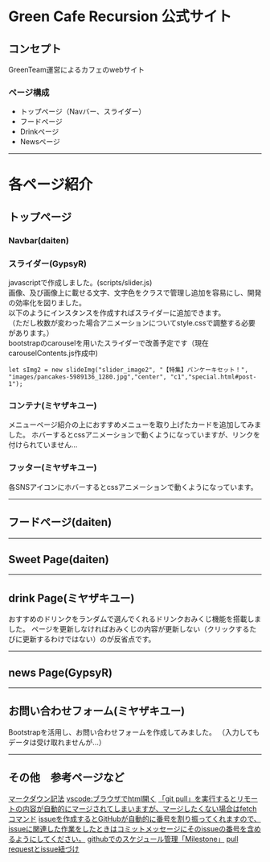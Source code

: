 # Green Cafe Recursion 公式サイト

## コンセプト
GreenTeam運営によるカフェのwebサイト

### ページ構成
- トップページ（Navバー、スライダー）
- フードページ
- Drinkページ
- Newsページ
*** 
# 各ページ紹介
## トップページ
### Navbar(daiten)


### スライダー(GypsyR)
javascriptで作成しました。(scripts/slider.js)<br>
画像、及び画像上に載せる文字、文字色をクラスで管理し追加を容易にし、開発の効率化を図りました。<br> 
以下のようにインスタンスを作成すればスライダーに追加できます。 <br>（ただし枚数が変わった場合アニメーションについてstyle.cssで調整する必要があります。） <br>bootstrapのcarouselを用いたスライダーで改善予定です（現在carouselContents.js作成中)

```let sImg2 = new slideImg("slider_image2", "【特集】パンケーキセット！", "images/pancakes-5989136_1280.jpg","center", "c1","special.html#post-1");```

### コンテナ(ミヤザキユー)
メニューページ紹介の上におすすめメニューを取り上げたカードを追加してみました。
ホバーするとcssアニメーションで動くようになっていますが、リンクを付けられていません…

### フッター(ミヤザキユー)
各SNSアイコンにホバーするとcssアニメーションで動くようになっています。
***
## フードページ(daiten)

***
## Sweet Page(daiten)

***
## drink Page(ミヤザキユー)
おすすめのドリンクをランダムで選んでくれるドリンクおみくじ機能を搭載しました。
ページを更新しなければおみくじの内容が更新しない（クリックするたびに更新するわけではない）のが反省点です。
***
## news Page(GypsyR)
***
## お問い合わせフォーム(ミヤザキユー)
Bootstrapを活用し、お問い合わせフォームを作成してみました。
（入力してもデータは受け取れませんが…）
***
## その他　参考ページなど
[マークダウン記法](https://qiita.com/kamorits/items/6f342da395ad57468ae3)
[vscode:ブラウザでhtml開く](https://step-learn.com/article/vscode/016-open-browser.html)
[「git pull」を実行するとリモートの内容が自動的にマージされてしまいますが、マージしたくない場合はfetchコマンド](https://qiita.com/tarr1124/items/d807887418671adbc46f)
[issueを作成するとGitHubが自動的に番号を割り振ってくれますので、issueに関連した作業をしたときはコミットメッセージにそのissueの番号を含めるようにしてください。](https://github.com/recursion-teamdev/practice/issues/22)
[githubでのスケジュール管理「Milestone」](https://seleck.cc/647)
[pull requestとissue紐づけ](https://qiita.com/kodai_0122/items/18f7faa80f0302244c51)

